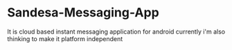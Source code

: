 # Sandesa-Messaging-App
It is cloud based instant messaging application for android currently i'm also thinking to make it platform independent

